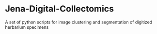 # Jena-Digital-Collectomics
A set of python scripts for image clustering and segmentation of digitized herbarium specimens
